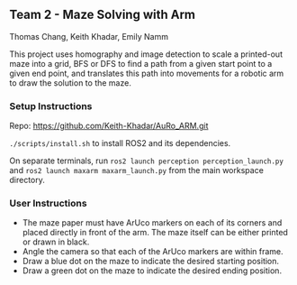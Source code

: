 ## Team 2 - Maze Solving with Arm
Thomas Chang, Keith Khadar, Emily Namm

This project uses homography and image detection to scale a printed-out maze into a grid, 
BFS or DFS to find a path from a given start point to a given end point, and translates 
this path into movements for a robotic arm to draw the solution to the maze.

### Setup Instructions

Repo: https://github.com/Keith-Khadar/AuRo_ARM.git

`./scripts/install.sh` to install ROS2 and its dependencies.

On separate terminals, run `ros2 launch perception perception_launch.py` and 
`ros2 launch maxarm maxarm_launch.py` from the main workspace directory.

### User Instructions

- The maze paper must have ArUco markers on each of its corners and placed directly in 
front of the arm. The maze itself can be either printed or drawn in black.
- Angle the camera so that each of the ArUco markers are within frame.
- Draw a blue dot on the maze to indicate the desired starting position.
- Draw a green dot on the maze to indicate the desired ending position.
